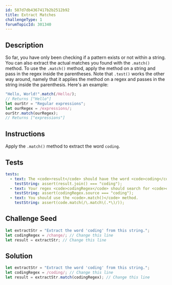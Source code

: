 ```yaml
---
id: 587d7db4367417b2b2512b92
title: Extract Matches
challengeType: 1
forumTopicId: 301340
---
```


## Description
<section id='description'>
So far, you have only been checking if a pattern exists or not within a string. You can also extract the actual matches you found with the <code>.match()</code> method.
To use the <code>.match()</code> method, apply the method on a string and pass in the regex inside the parentheses. Note that <code>.test()</code> works the other way around, namely that it applies the method on a regex and passes in the string inside the parenthesis. Here's an example:

```js
"Hello, World!".match(/Hello/);
// Returns ["Hello"]
let ourStr = "Regular expressions";
let ourRegex = /expressions/;
ourStr.match(ourRegex);
// Returns ["expressions"]
```

</section>

## Instructions
<section id='instructions'>
Apply the <code>.match()</code> method to extract the word <code>coding</code>.
</section>

## Tests
<section id='tests'>

```yml
tests:
  - text: The <code>result</code> should have the word <code>coding</code>
    testString: assert(result.join() === "coding");
  - text: Your regex <code>codingRegex</code> should search for <code>coding</code>
    testString: assert(codingRegex.source === "coding");
  - text: You should use the <code>.match()</code> method.
    testString: assert(code.match(/\.match\(.*\)/));

```

</section>

## Challenge Seed
<section id='challengeSeed'>

<div id='js-seed'>

```js
let extractStr = "Extract the word 'coding' from this string.";
let codingRegex = /change/; // Change this line
let result = extractStr; // Change this line
```

</div>



</section>

## Solution
<section id='solution'>

```js
let extractStr = "Extract the word 'coding' from this string.";
let codingRegex = /coding/; // Change this line
let result = extractStr.match(codingRegex); // Change this line
```

</section>
